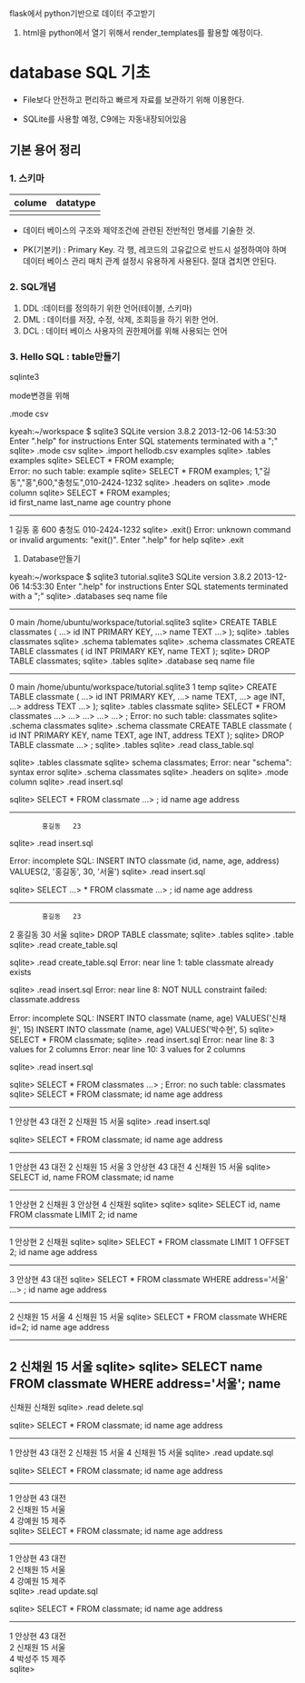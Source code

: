 flask에서 python기반으로 데이터 주고받기

1. html을 python에서 열기 위해서 render_templates를 활용할 예정이다.





# database SQL 기초

- File보다 안전하고 편리하고 빠르게 자료를 보관하기 위해 이용한다.

- SQLite를 사용할 예정, C9에는 자동내장되어있음

## 기본 용어 정리

### 1. 스키마

| colume | datatype |
| ------ | -------- |
|        |          |

- 데이터 베이스의 구조와 제약조건에 관련된 전반적인 명세를 기술한 것.

- PK(기본키) : Primary Key. 각 행, 레코드의 고유값으로 반드시 설정하여야 하며 데이터 베이스 관리 매치 관계 설정시 유용하게 사용된다. 절대 겹치면 안된다.

### 2. SQL개념

1. DDL :데이터를 정의하기 위한 언어(테이블, 스키마)
2. DML : 데이터를 저장, 수정, 삭제, 조회등을 하기 위한 언어.
3. DCL : 데이터 베이스 사용자의 권한제어를 위해 사용되는 언어

### 3. Hello SQL : table만들기

sqlinte3

mode변경을 위해

.mode csv

kyeah:~/workspace $ sqlite3
SQLite version 3.8.2 2013-12-06 14:53:30
Enter ".help" for instructions
Enter SQL statements terminated with a ";"
sqlite> .mode csv
sqlite> .import hellodb.csv examples
sqlite> .tables
examples
sqlite> SELECT * FROM example;                                                                   
Error: no such table: example
sqlite> SELECT * FROM examples;
1,"길동","홍",600,"충청도",010-2424-1232
sqlite> .headers on
sqlite> .mode column
sqlite> SELECT * FROM examples;                                                                  
id          first_name  last_name   age         country     phone        
----------  ----------  ----------  ----------  ----------  -------------
1           길동      홍         600         충청도   010-2424-1232
sqlite> .exit()
Error: unknown command or invalid arguments:  "exit()". Enter ".help" for help
sqlite> .exit

1. Database만들기

kyeah:~/workspace $ sqlite3 tutorial.sqlite3
SQLite version 3.8.2 2013-12-06 14:53:30
Enter ".help" for instructions
Enter SQL statements terminated with a ";"
sqlite> .databases
seq  name             file
---  ---------------  ----------------------------------------------------------
0    main             /home/ubuntu/workspace/tutorial.sqlite3
sqlite> CREATE TABLE classmates (
   ...> id INT PRIMARY KEY,
   ...> name TEXT
   ...> );
sqlite> .tables
classmates
sqlite> .schema tablemates
sqlite> .schema classmates
CREATE TABLE classmates (
id INT PRIMARY KEY,
name TEXT
);
sqlite> DROP TABLE classmates;
sqlite> .tables
sqlite> .database
seq  name             file
---  ---------------  ----------------------------------------------------------
0    main             /home/ubuntu/workspace/tutorial.sqlite3
1    temp
sqlite> CREATE TABLE classmate (
   ...> id INT PRIMARY KEY,
   ...> name TEXT,
   ...> age INT,
   ...> address TEXT
   ...> );
sqlite> .tables
classmate
sqlite> SELECT * FROM classmates
   ...>
   ...>
   ...>
   ...>
   ...> ;
Error: no such table: classmates
sqlite> .schema classmates
sqlite> .schema classmate
CREATE TABLE classmate (
id INT PRIMARY KEY,
name TEXT,
age INT,
address TEXT
);
sqlite> DROP TABLE classmate
   ...> ;
sqlite> .tables
sqlite> .read class_table.sql

sqlite> .tables
classmate
sqlite> schema classmates;
Error: near "schema": syntax error
sqlite> .schema classmates
sqlite> .headers on
sqlite> .mode column
sqlite> .read insert.sql

sqlite> SELECT * FROM classmate
   ...> ;
id          name        age         address
----------  ----------  ----------  ----------
            홍길동   23
sqlite> .read insert.sql

Error: incomplete SQL: INSERT INTO classmate (id, name, age, address)
VALUES(2, '홍길동', 30, '서울')
sqlite> .read insert.sql

sqlite> SELECT
   ...> * FROM classmate
   ...> ;
id          name        age         address
----------  ----------  ----------  ----------
            홍길동   23
2           홍길동   30          서울
sqlite> DROP TABLE classmate;
sqlite> .tables
sqlite> .table
sqlite> .read create_table.sql

sqlite> .read create_table.sql
Error: near line 1: table classmate already exists

sqlite> .read insert.sql
Error: near line 8: NOT NULL constraint failed: classmate.address

Error: incomplete SQL: INSERT INTO classmate (name, age)
VALUES('신채원', 15)
INSERT INTO classmate (name, age)
VALUES('박수현', 5)
sqlite> SELECT * FROM classmate;
sqlite> .read insert.sql
Error: near line 8: 3 values for 2 columns
Error: near line 10: 3 values for 2 columns

sqlite> .read insert.sql

sqlite> SELECT * FROM classmates
   ...> ;
Error: no such table: classmates
sqlite> SELECT * FROM classmate;
id          name        age         address
----------  ----------  ----------  ----------
1           안상현   43          대전
2           신채원   15          서울
sqlite> .read insert.sql

sqlite> SELECT * FROM classmate;
id          name        age         address
----------  ----------  ----------  ----------
1           안상현   43          대전
2           신채원   15          서울
3           안상현   43          대전
4           신채원   15          서울
sqlite> SELECT id, name FROM classmate;
id          name
----------  ----------
1           안상현
2           신채원
3           안상현
4           신채원
sqlite>
sqlite>
sqlite> SELECT id, name FROM classmate LIMIT 2;
id          name
----------  ----------
1           안상현
2           신채원
sqlite>
sqlite> SELECT * FROM classmate LIMIT 1 OFFSET 2;
id          name        age         address
----------  ----------  ----------  ----------
3           안상현   43          대전
sqlite> SELECT * FROM classmate WHERE address='서울'
   ...> ;
id          name        age         address
----------  ----------  ----------  ----------
2           신채원   15          서울
4           신채원   15          서울
sqlite> SELECT * FROM classmate WHERE id=2;
id          name        age         address
----------  ----------  ----------  ----------
2           신채원   15          서울
sqlite>
sqlite> SELECT name FROM classmate WHERE address='서울';
name
----------
신채원
신채원
sqlite> .read delete.sql

sqlite> SELECT * FROM classmate;
id          name        age         address
----------  ----------  ----------  ----------
1           안상현   43          대전
2           신채원   15          서울
4           신채원   15          서울
sqlite> .read update.sql

sqlite> SELECT * FROM classmate;
id          name        age         address   
----------  ----------  ----------  ----------
1           안상현   43          대전    
2           신채원   15          서울    
4           강예원   15          제주    
sqlite> SELECT * FROM classmate;
id          name        age         address   
----------  ----------  ----------  ----------
1           안상현   43          대전    
2           신채원   15          서울    
4           강예원   15          제주    
sqlite> .read update.sql                                                                         

sqlite> SELECT * FROM classmate;
id          name        age         address   
----------  ----------  ----------  ----------
1           안상현   43          대전    
2           신채원   15          서울    
4           박성주   15          제주    
sqlite> 